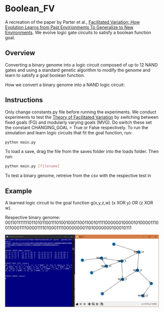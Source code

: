 # Boolean_FV
A recreation of the paper by Parter et al., [Facilitated Variation: How Evolution Learns from Past Envirionments To Generalize to New Environments](https://journals.plos.org/ploscompbiol/article?id=10.1371/journal.pcbi.1000206). We evolve logic gate circuits to satisfy a boolean function goal.

## Overview
Converting a binary genome into a logic circuit composed of up to 12 NAND gates and using a standard genetic algorithm to modify the genome and learn to satisfy a goal boolean function. 

How we convert a binary genome into a NAND logic circuit:

## Instructions
Only change constants.py file before running the experiments. We conduct experiments to test the [Theory of Facilitated Variation](https://www.pnas.org/doi/10.1073/pnas.0701035104#:~:text=In%20answer%2C%20the%20theory%20of,variety%20of%20regulatory%20targets%20for) by switching between fixed goals (FG) and modularly varying goals (MVG). Do switch these set the constant CHANGING_GOAL = True or False respectively. To run the simulation and learn logic circuits that fit the goal function, run:
```bash
python main.py
```

To load a save, drag the file from the saves folder into the loads folder. Then run:
```bash
python main.py [filename]
```

To test a binary genome, retreive from the csv with the respective test in 



## Example
A learned logic circuit to the goal function g(x,y,z,w) (x XOR y) OR (z XOR w).

Respective binary genome: 0011011111110110101100111010010001100110010111100000010000101000011100110001111000011110100011110000000011010000000100010111

<img src='perfect_fit_XOR_OR_XOR_circuit.PNG' width='1250' />
